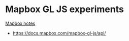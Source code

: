 # Mapbox GL JS experiments

[Mapbox notes]

[Mapbox notes]: https://alexherbo2.github.io/wiki/mapbox/notes/

- https://docs.mapbox.com/mapbox-gl-js/api/
